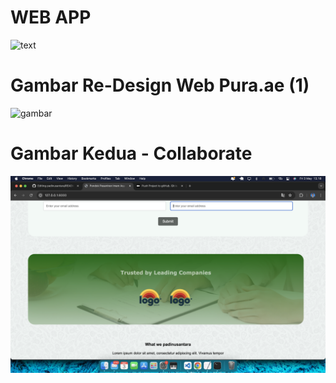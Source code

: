 # WEB APP

![text](https://github.com/hermantoXYZ/padinusantara/blob/main/images-web/vv1.png)


# Gambar Re-Design Web Pura.ae (1)
![gambar](https://github.com/hermantoXYZ/padinusantara/blob/main/images-web/vv1.png)


# Gambar Kedua - Collaborate
![text](https://github.com/hermantoXYZ/padinusantara/blob/main/images-web/vv2.png)
